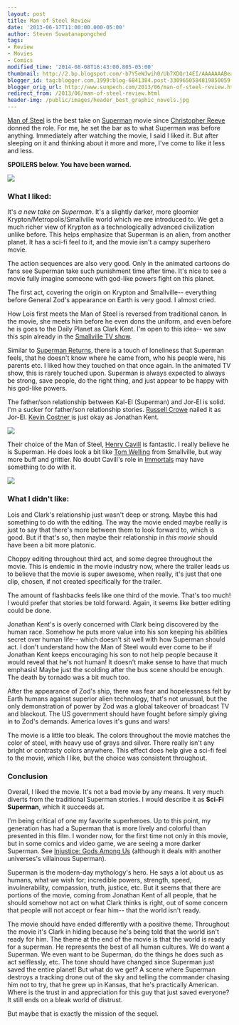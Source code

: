 ```yaml
---
layout: post
title: Man of Steel Review
date: '2013-06-17T11:00:00.000-05:00'
author: Steven Suwatanapongched
tags:
- Review
- Movies
- Comics
modified_time: '2014-08-08T16:43:00.805-05:00'
thumbnail: http://2.bp.blogspot.com/-b7Y5eWJwih0/Ub7XDQr14EI/AAAAAAABeaw/Kbe3Jp2udyY/s600/Screen+Shot+2013-06-17+at+2.29.29+AM.png
blogger_id: tag:blogger.com,1999:blog-6841384.post-3309650584819850059
blogger_orig_url: http://www.sunpech.com/2013/06/man-of-steel-review.html
redirect_from: /2013/06/man-of-steel-review.html
header-img: /public/images/header_best_graphic_novels.jpg
---
```


<a href="http://www.imdb.com/title/tt0770828/">Man of Steel</a> is the best take on <a href="http://www.imdb.com/title/tt0078346/">Superman</a> movie since <a href="http://en.wikipedia.org/wiki/Christopher_Reeve">Christopher Reeve</a> donned the role. For me, he set the bar as to what Superman was before anything. Immediately after watching the movie, I said I liked it. But after sleeping on it and thinking about it more and more, I've come to like it less and less.

<b>SPOILERS below. You have been warned.</b>

<img border="0" src="http://2.bp.blogspot.com/-b7Y5eWJwih0/Ub7XDQr14EI/AAAAAAABeaw/Kbe3Jp2udyY/s640/Screen+Shot+2013-06-17+at+2.29.29+AM.png" />

### What I liked:

It's <i>a new take on Superman</i>. It's a slightly darker, more gloomier Krypton/Metropolis/Smallville world which we are introduced to. We get a much richer view of Krypton as a technologically advanced civilization unlike before. This helps emphasize that Superman is an alien, from another planet. It has a sci-fi feel to it, and the movie isn't a campy superhero movie.

The action sequences are also very good. Only in the animated cartoons do fans see Superman take such punishment time after time. It's nice to see a movie fully imagine someone with god-like powers fight on this planet.

The first act, covering the origin on Krypton and Smallville-- everything before General Zod's appearance on Earth is very good. I almost cried.

How Lois first meets the Man of Steel is reversed from traditional canon. In the movie, she meets him before he even dons the uniform, and even before he is goes to the Daily Planet as Clark Kent. I'm open to this idea-- we saw this spin already in the <a href="http://en.wikipedia.org/wiki/Smallville">Smallville TV show</a>.

Similar to <a href="http://www.imdb.com/title/tt0348150/">Superman Returns</a>, there is a touch of loneliness that Superman feels, that he doesn't know where he came from, who his people were, his parents etc. I liked how they touched on that once again. In the animated TV show, this is rarely touched upon. Superman is always expected to always be strong, save people, do the right thing, and just appear to be happy with his god-like powers.

The father/son relationship between Kal-El (Superman) and Jor-El is solid. I'm a sucker for father/son relationship stories. <a href="http://www.imdb.com/name/nm0000128/">Russell Crowe</a> nailed it as Jor-El. <a href="http://www.imdb.com/name/nm0000126/">Kevin Costner </a>is just okay as Jonathan Kent.

<img border="0" src="http://1.bp.blogspot.com/-swmomOz89a0/Ub7dWhkT65I/AAAAAAABebA/eF4cSbB3KCg/s320/Screen+Shot+2013-06-17+at+2.55.49+AM.png" />

Their choice of the Man of Steel, <a href="http://www.imdb.com/name/nm0147147/">Henry Cavill</a> is fantastic. I really believe he is Superman. He does look a bit like <a href="http://en.wikipedia.org/wiki/Tom_Welling">Tom Welling</a> from Smallville, but way more buff and grittier. No doubt Cavill's role in <a href="http://www.imdb.com/title/tt1253864/">Immortals</a> may have something to do with it.

<img border="0" src="http://1.bp.blogspot.com/-vBs9avXTh5I/Ub7QnjvityI/AAAAAAABeag/oJUICHJLur4/s320/man_of_steel.jpg" />

### What I didn't like:

Lois and Clark's relationship just wasn't deep or strong. Maybe this had something to do with the editing. The way the movie ended maybe really is just to say that there's more between them to look forward to, which is good. But if that's so, then maybe their relationship in <i>this movie </i>should have been a bit more platonic.

Choppy editing throughout third act, and some degree throughout the movie. This is endemic in the movie industry now, where the trailer leads us to believe that the movie is super awesome, when really, it's just that one clip, chosen, if not created specifically for the trailer.

The amount of flashbacks feels like one third of the movie. That's too much! I would prefer that stories be told forward. Again, it seems like better editing could be done.

Jonathan Kent's is overly concerned with Clark being discovered by the human race. Somehow he puts more value into his son keeping his abilities secret over human life-- which doesn't sit well with how Superman should act. I don't understand how the Man of Steel would ever come to be if Jonathan Kent keeps encouraging his son to not help people because it would reveal that he's not human! It doesn't make sense to have that much emphasis! Maybe just the scolding after the bus scene should be enough. The death by tornado was a bit much too.

After the appearance of Zod's ship, there was fear and hopelessness felt by Earth humans against superior alien technology, that's not unusual, but the only demonstration of power by Zod was a global takeover of broadcast TV and blackout. The US government should have fought before simply giving in to Zod's demands. America loves it's guns and wars!

The movie is a little too bleak. The colors throughout the movie matches the color of steel, with heavy use of grays and silver. There really isn't any bright or contrasty colors anywhere. This effect does help give a sci-fi feel to the movie, which I like, but the choice was consistent throughout.

### Conclusion

Overall, I liked the movie. It's not a bad movie by any means. It very much diverts from the traditional Superman stories. I would describe it as <b>Sci-Fi Superman</b>, which it succeeds at.

I'm being critical of one my favorite superheroes. Up to this point, my generation has had a Superman that is more lively and colorful than presented in this film. I wonder now, for the first time not only in this movie, but in some comics and video game, we are seeing a more darker Superman. See <a href="http://en.wikipedia.org/wiki/Injustice:_Gods_Among_Us">Injustice: Gods Among Us</a> (although it deals with another universes's villainous Superman).

Superman is the modern-day mythology's hero. He says a lot about us as humans, what we wish for; incredible powers, strength, speed, invulnerability, compassion, truth, justice, etc. But it seems that there are portions of the movie, coming from Jonathan Kent of all people, that he should somehow not act on what Clark thinks is right, out of some concern that people will not accept or fear him-- that the world isn't ready.

The movie should have ended differently with a positive theme. Throughout the movie it's Clark in hiding because he's being told that the world isn't ready for him. The theme at the end of the movie is that the world is ready for a superman. He represents the best of all human cultures. We do want a Superman. We even want to be Superman, do the things he does such as act selflessly, etc. The tone should have changed since Superman just saved the entire planet! But what do we get? A scene where Superman destroys a tracking drone out of the sky and telling the commander chasing him not to try, that he grew up in Kansas, that he's practically American. Where is the trust in and appreciation for this guy that just saved everyone? It still ends on a bleak world of distrust.

But maybe that is exactly the mission of the sequel.
